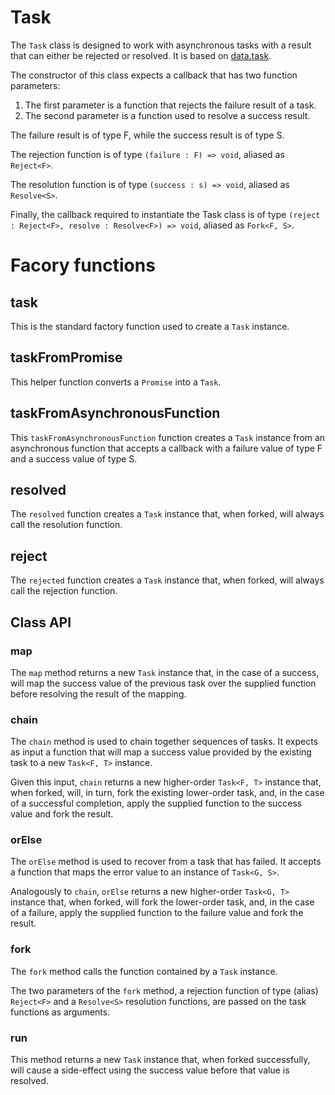 # Task

The `Task` class is designed to work with asynchronous tasks with a result that can either be rejected or resolved. It is based on [data.task](https://github.com/folktale/data.task).

The constructor of this class expects a callback that has two function parameters:
1) The first parameter is a function that rejects the failure result of a task.
2) The second parameter is a function used to resolve a success result.

The failure result is of type F, while the success result is of type S.

The rejection function is of type `(failure : F) => void`, aliased as `Reject<F>`.

The resolution function is of type `(success : s) => void`, aliased as `Resolve<S>`.

Finally, the callback required to instantiate the Task class is of type `(reject : Reject<F>, resolve : Resolve<F>) => void`, aliased as `Fork<F, S>`.

# Facory functions

## task

This is the standard factory function used to create a `Task` instance.

## taskFromPromise

This helper function converts a `Promise` into a `Task`.

## taskFromAsynchronousFunction

This `taskFromAsynchronousFunction` function creates a `Task` instance from an asynchronous function that accepts a callback with a failure value of type F and a success value of type S.

## resolved

The `resolved` function creates a `Task` instance that, when forked, will always call the resolution function.

## reject

The `rejected` function creates a `Task` instance that, when forked, will always call the rejection function.

## Class API

### map
The `map` method returns a new `Task` instance that, in the case of a success, will map the success value of the previous task over the supplied function before resolving the result of the mapping.

### chain
The `chain` method is used to chain together sequences of tasks. It expects as input a function that will map a success value provided by the existing task to a new `Task<F, T>` instance.

Given this input, `chain` returns a new higher-order `Task<F, T>` instance that, when forked, will, in turn, fork the existing lower-order task, and, in the case of a successful completion, apply the supplied function to the success value and fork the result.    

### orElse
The `orElse` method is used to recover from a task that has failed. It accepts a function that maps the error value to an instance of `Task<G, S>`.

Analogously to `chain`, `orElse` returns a new higher-order `Task<G, T>` instance that, when forked, will fork the lower-order task, and, in the case of a failure, apply the supplied function to the failure value and fork the result.

### fork
The `fork` method calls the function contained by a `Task` instance.

The two parameters of the `fork` method, a rejection function of type (alias) `Reject<F>` and a `Resolve<S>` resolution functions, are passed on the task functions as arguments. 

### run
This method returns a new `Task` instance that, when forked successfully, will cause a side-effect using the success value before that value is resolved.